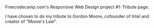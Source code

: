 Freecodecamp.com's Responsive Web Design project #1: Tribute page.

I have chosen to do my tribute to Gordon Moore, cofounder of Intel and creator of "Moore's Law".

